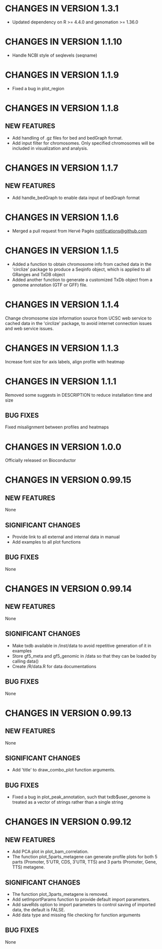 # CHANGES IN VERSION 1.3.1
   - Updated dependency on R >= 4.4.0 and genomation >= 1.36.0
   
# CHANGES IN VERSION 1.1.10
   - Handle NCBI style of seqlevels (seqname)
   
# CHANGES IN VERSION 1.1.9
   - Fixed a bug in plot_region
   
# CHANGES IN VERSION 1.1.8
## NEW FEATURES
   - Add handling of .gz files for bed and bedGraph format.
   - Add input filter for chromosomes. Only specified chromosomes will be included in visualization and analysis.
   
# CHANGES IN VERSION 1.1.7
## NEW FEATURES
   - Add handle_bedGraph to enable data input of bedGraph format
   
# CHANGES IN VERSION 1.1.6
   - Merged a pull request from Hervé Pagès <notifications@github.com>

# CHANGES IN VERSION 1.1.5
   - Added a function to obtain chromosome info from cached data in the 'circlize' 
   package to produce a Seqinfo object, which is applied to all GRanges and TxDB 
   object
   - Added another function to generate a customized TxDb object from a genome
   annotation (GTF or GFF) file.
   
# CHANGES IN VERSION 1.1.4
   Change chromosome size information source from UCSC web service to cached data in the 'circlize' package, to avoid internet connection issues and web service issues.
   
# CHANGES IN VERSION 1.1.3
   Increase font size for axis labels, align profile with heatmap
   
# CHANGES IN VERSION 1.1.1
   Removed some suggests in DESCRIPTION to reduce installation time and size
## BUG FIXES
   Fixed misalignment between profiles and heatmaps
   
# CHANGES IN VERSION 1.0.0
   Officially released on Bioconductor

# CHANGES IN VERSION 0.99.15

## NEW FEATURES
   None
## SIGNIFICANT CHANGES
   - Provide link to all external and internal data in manual
   - Add examples to all plot functions
## BUG FIXES
   None

# CHANGES IN VERSION 0.99.14
## NEW FEATURES
   None
## SIGNIFICANT CHANGES
   - Make txdb available in /inst/data to avoid repetitive generation of it in examples
   - Store gf5_meta and gf5_genomic in /data so that they can be loaded by calling data()
   - Create /R/data.R for data documentations
## BUG FIXES
   None

# CHANGES IN VERSION 0.99.13
## NEW FEATURES
   None
## SIGNIFICANT CHANGES
   - Add 'title' to draw_combo_plot function arguments.
## BUG FIXES
   - Fixed a bug in plot_peak_annotation, such that txdb$user_genome is treated as a vector of strings rather than a single string
   
# CHANGES IN VERSION 0.99.12
## NEW FEATURES
   - Add PCA plot in plot_bam_correlation.
   - The function plot_5parts_metagene can generate profile plots for both
   5 parts (Promoter, 5'UTR, CDS, 3'UTR, TTS) and 3 parts (Promoter, Gene, TTS) metagene.
## SIGNIFICANT CHANGES
   - The function plot_3parts_metagene is removed.
   - Add setImportParams function to provide default import parameters.
   - Add saveRds option to import parameters to control saving of imported data, the default is FALSE.
   - Add data type and missing file checking for function arguments
## BUG FIXES
   None
